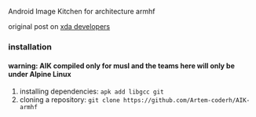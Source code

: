 Android Image Kitchen for architecture armhf

original post on [xda developers](https://xdaforums.com/t/tool-android-image-kitchen-unpack-repack-kernel-ramdisk-win-android-linux-mac.2073775/)

### installation
#### warning: AIK compiled only for musl and the teams here will only be under Alpine Linux

1. installing dependencies: ```apk add libgcc git```
2. cloning a repository: ```git clone https://github.com/Artem-coderh/AIK-armhf```
